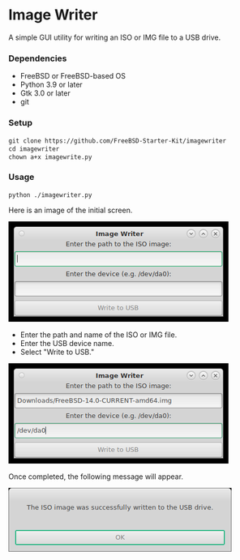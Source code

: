 # Image Writer

A simple GUI utility for writing an ISO or IMG file to a USB drive.

### Dependencies
* FreeBSD or FreeBSD-based OS
* Python 3.9 or later
* Gtk 3.0 or later
* git

### Setup
```
git clone https://github.com/FreeBSD-Starter-Kit/imagewriter
cd imagewriter
chown a+x imagewrite.py
```

### Usage

```
python ./imagewriter.py
```

Here is an image of the initial screen.

![Initial screen](images/ImageWriter-1.png)

- Enter the path and name of the ISO or IMG file.
- Enter the USB device name.
- Select "Write to USB."

![Enter path to ISO image](images/ImageWriter-2.png)

Once completed, the following message will appear.

![Successfully written](images/ImageWriter-3.png)
